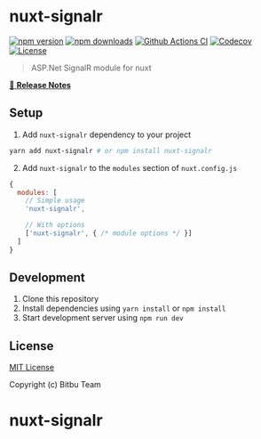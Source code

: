 # nuxt-signalr

[![npm version][npm-version-src]][npm-version-href]
[![npm downloads][npm-downloads-src]][npm-downloads-href]
[![Github Actions CI][github-actions-ci-src]][github-actions-ci-href]
[![Codecov][codecov-src]][codecov-href]
[![License][license-src]][license-href]

> ASP.Net SignalR module for nuxt 

[📖 **Release Notes**](./CHANGELOG.md)

## Setup

1. Add `nuxt-signalr` dependency to your project

```bash
yarn add nuxt-signalr # or npm install nuxt-signalr
```

2. Add `nuxt-signalr` to the `modules` section of `nuxt.config.js`

```js
{
  modules: [
    // Simple usage
    'nuxt-signalr',

    // With options
    ['nuxt-signalr', { /* module options */ }]
  ]
}
```

## Development

1. Clone this repository
2. Install dependencies using `yarn install` or `npm install`
3. Start development server using `npm run dev`

## License

[MIT License](./LICENSE)

Copyright (c) Bitbu Team

<!-- Badges -->
[npm-version-src]: https://img.shields.io/npm/v/nuxt-signalr/latest.svg
[npm-version-href]: https://npmjs.com/package/nuxt-signalr

[npm-downloads-src]: https://img.shields.io/npm/dt/nuxt-signalr.svg
[npm-downloads-href]: https://npmjs.com/package/nuxt-signalr

[github-actions-ci-src]: https://github.com//workflows/ci/badge.svg
[github-actions-ci-href]: https://github.com//actions?query=workflow%3Aci

[codecov-src]: https://img.shields.io/codecov/c/github/.svg
[codecov-href]: https://codecov.io/gh/

[license-src]: https://img.shields.io/npm/l/nuxt-signalr.svg
[license-href]: https://npmjs.com/package/nuxt-signalr
# nuxt-signalr
